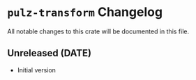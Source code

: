 # `pulz-transform` Changelog
All notable changes to this crate will be documented in this file.

## Unreleased (DATE)

 * Initial version
